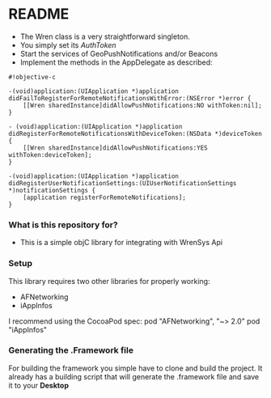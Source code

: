 # README #

* The Wren class is a very straightforward singleton.
* You simply set its *AuthToken*
* Start the services of GeoPushNotifications and/or Beacons
* Implement the methods in the AppDelegate as described:


```
#!objective-c

-(void)application:(UIApplication *)application didFailToRegisterForRemoteNotificationsWithError:(NSError *)error {
    [[Wren sharedInstance]didAllowPushNotifications:NO withToken:nil];
}

- (void)application:(UIApplication *)application didRegisterForRemoteNotificationsWithDeviceToken:(NSData *)deviceToken {
    [[Wren sharedInstance]didAllowPushNotifications:YES withToken:deviceToken];
}

-(void)application:(UIApplication *)application didRegisterUserNotificationSettings:(UIUserNotificationSettings *)notificationSettings {
    [application registerForRemoteNotifications];
}
```


### What is this repository for? ###

* This is a simple objC library for integrating with WrenSys Api

### Setup ###

This library requires two other libraries for properly working:
* AFNetworking
* iAppInfos

I recommend using the CocoaPod spec:
pod "AFNetworking", "~> 2.0"
pod "iAppInfos"

### Generating the .Framework file ###

For building the framework you simple have to clone and build the project. It already has a building script that will generate the .framework file and save it to your **Desktop**